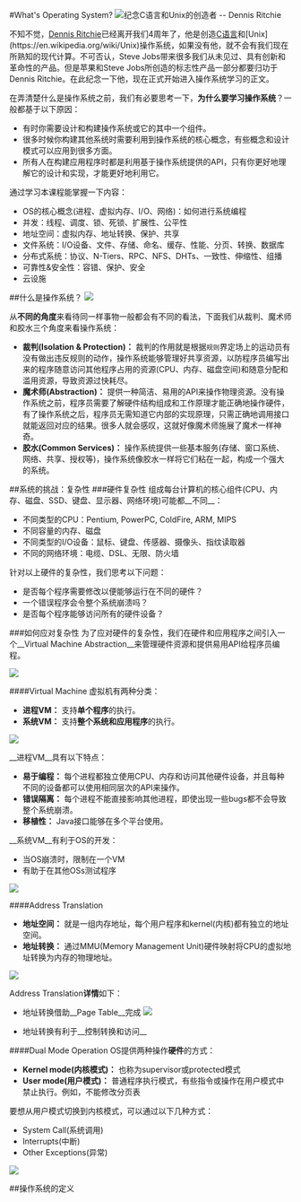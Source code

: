 #What's Operating System?
![纪念C语言和Unix的创造者 -- Dennis Ritchie](https://raw.githubusercontent.com/samlaudev/Learning-Operating-Systems/master/Blogs/2015-10-12/Dennis-Ritchie.jpg)

不知不觉，[Dennis Ritchie](https://en.wikipedia.org/wiki/Dennis_Ritchie)已经离开我们4周年了，他是创造[C语言](https://en.wikipedia.org/wiki/C_(programming_language))和[Unix](https://en.wikipedia.org/wiki/Unix)操作系统，如果没有他，就不会有我们现在所熟知的现代计算。不可否认，Steve Jobs带来很多我们从未见过、具有创新和革命性的产品。但是苹果和Steve Jobs所创造的标志性产品一部分都要归功于Dennis Ritchie。在此纪念一下他，现在正式开始进入操作系统学习的正文。


在弄清楚什么是操作系统之前，我们有必要思考一下，**为什么要学习操作系统**？一般都基于以下原因：

* 有时你需要设计和构建操作系统或它的其中一个组件。
* 很多时候你构建其他系统时需要利用到操作系统的核心概念，有些概念和设计模式可以应用到很多方面。
* 所有人在构建应用程序时都是利用基于操作系统提供的API，只有你更好地理解它的设计和实现，才能更好地利用它。

通过学习本课程能掌握一下内容：

* OS的核心概念(进程、虚拟内存、I/O、网络)：如何进行系统编程
* 并发：线程、调度、锁、死锁、扩展性、公平性
* 地址空间：虚拟内存、地址转换、保护、共享
* 文件系统：I/O设备、文件、存储、命名、缓存、性能、分页、转换、数据库
* 分布式系统：协议、N-Tiers、RPC、NFS、DHTs、一致性、伸缩性、组播
* 可靠性&安全性：容错、保护、安全
* 云设施

##什么是操作系统？
![](https://raw.githubusercontent.com/samlaudev/Learning-Operating-Systems/master/Blogs/2015-10-12/OS-Role.png)

从**不同的角度**来看待同一样事物一般都会有不同的看法，下面我们从裁判、魔术师和胶水三个角度来看操作系统：

* __裁判(Isolation & Protection)：__ 裁判的作用就是根据`规则`界定场上的运动员有没有做出违反规则的动作，操作系统能够管理好共享资源，以防程序员编写出来的程序随意访问其他程序占用的资源(CPU、内存、磁盘空间)和随意分配和滥用资源，导致资源过快耗尽。
* __魔术师(Abstraction)：__ 提供一种简洁、易用的API来操作物理资源。没有操作系统之前，程序员需要了解硬件结构组成和工作原理才能正确地操作硬件，有了操作系统之后，程序员无需知道它内部的实现原理，只需正确地调用接口就能返回对应的结果。很多人就会感叹，这就好像魔术师施展了魔术一样神奇。
* __胶水(Common Services)：__ 操作系统提供一些基本服务(存储、窗口系统、网络、共享、授权等)，操作系统像胶水一样将它们粘在一起，构成一个强大的系统。


##系统的挑战：复杂性
###硬件复杂性
组成每台计算机的核心组件(CPU、内存、磁盘、SSD、键盘、显示器、网络环境)可能都__不同__：

* 不同类型的CPU：Pentium, PowerPC, ColdFire, ARM, MIPS
* 不同容量的内存、磁盘
* 不同类型的I/O设备：鼠标、键盘、传感器、摄像头、指纹读取器
* 不同的网络环境：电缆、DSL、无限、防火墙

针对以上硬件的复杂性，我们思考以下问题：

* 是否每个程序需要修改以便能够运行在不同的硬件？
* 一个错误程序会令整个系统崩溃吗？
* 是否每个程序能够访问所有的硬件设备？

###如何应对复杂性
为了应对硬件的复杂性，我们在硬件和应用程序之间引入一个__Virtual Machine Abstraction__来管理硬件资源和提供易用API给程序员编程。

![](https://raw.githubusercontent.com/samlaudev/Learning-Operating-Systems/master/Blogs/2015-10-12/Virtual-Machine-Abstraction.png)

####Virtual Machine
虚拟机有两种分类：

* __进程VM：__ 支持**单个程序**的执行。
* __系统VM：__ 支持**整个系统和应用程序**的执行。

![](https://raw.githubusercontent.com/samlaudev/Learning-Operating-Systems/master/Blogs/2015-10-12/Virtual-Machine.png)

__进程VM__具有以下特点：

* __易于编程：__ 每个进程都独立使用CPU、内存和访问其他硬件设备，并且每种不同的设备都可以使用相同层次的API来操作。
* __错误隔离：__ 每个进程不能直接影响其他进程，即使出现一些bugs都不会导致整个系统崩溃。
* __移植性：__ Java接口能够在多个平台使用。

__系统VM__有利于OS的开发：

* 当OS崩溃时，限制在一个VM
* 有助于在其他OSs测试程序

![](https://raw.githubusercontent.com/samlaudev/Learning-Operating-Systems/master/Blogs/2015-10-12/System-Virtual-Machine.png)


####Address Translation
* __地址空间：__ 就是一组内存地址，每个用户程序和kernel(内核)都有独立的地址空间。
* __地址转换：__ 通过MMU(Memory Management Unit)硬件映射将CPU的虚拟地址转换为内存的物理地址。

![](https://raw.githubusercontent.com/samlaudev/Learning-Operating-Systems/master/Blogs/2015-10-12/Address-Translation.png)

Address Translation**详情**如下：

* 地址转换借助__Page Table__完成
![](https://raw.githubusercontent.com/samlaudev/Learning-Operating-Systems/master/Blogs/2015-10-12/Address-Translation-Details.png)

* 地址转换有利于__控制转换和访问__
	

####Dual Mode Operation
OS提供两种操作**硬件**的方式：

* __Kernel mode(内核模式)：__ 也称为supervisor或protected模式
* __User mode(用户模式)：__ 普通程序执行模式，有些指令或操作在用户模式中禁止执行。例如，不能修改分页表

要想从用户模式切换到内核模式，可以通过以下几种方式：

* System Call(系统调用)
* Interrupts(中断)
* Other Exceptions(异常)

![](https://raw.githubusercontent.com/samlaudev/Learning-Operating-Systems/master/Blogs/2015-10-12/Mode-Transition.png)

##操作系统的定义